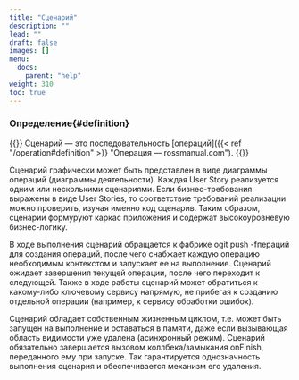```yaml
---
title: "Сценарий"
description: ""
lead: ""
draft: false
images: []
menu:
  docs:
    parent: "help"
weight: 310
toc: true
---
```


### Определение{#definition}

{{<alert context="info" icon="👉">}}
Сценарий — это последовательность [операций]({{< ref "/operation#definition" >}} "Операция — rossmanual.com").
{{</alert>}}

Сценарий графически может быть представлен в виде диаграммы операций (диаграммы деятельности). Каждая User Story реализуется одним или несколькими сценариями. Если бизнес-требования выражены в виде User Stories, то соответствие требований реализации можно проверить, изучая именно код сценарив. Таким образом, сценарии формуруют каркас приложения и содержат высокоуровневую бизнес-логику.

В ходе выполнения сценарий обращается к фабрике оgit push -fпераций для создания операций, после чего снабжает каждую операцию необходимым контекстом и запускает ее на выполнение. Сценарий ожидает завершения текущей операции, после чего переходит к следующей. Также в ходе работы сценарий может обратиться к какому-либо ключевому сервису напрямую, не прибегая к созданию отдельной операции (например, к сервису обработки ошибок).

Сценарий обладает собственным жизненным циклом, т.е. может быть запущен на выполнение и оставаться в памяти, даже если вызывающая область видимости уже удалена (асинхронный режим). Сценарий обязательно завершается вызовом коллбека/замыкания onFinish, переданного ему при запуске. Так гарантируется однозначность выполнения сценария и обеспечивается механизм его удаления.